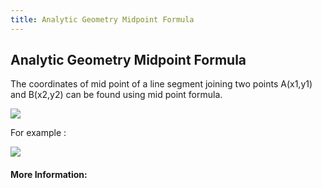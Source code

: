 ```yaml
---
title: Analytic Geometry Midpoint Formula
---
```

## Analytic Geometry Midpoint Formula


The coordinates of mid point of a line segment joining two points A(x1,y1) and B(x2,y2) can be found 
using mid point formula.


<img src='https://encrypted-tbn0.gstatic.com/images?q=tbn%3AANd9GcShfUSr_Guxm6Y0DX6dZgpk2f-fsF0UYAkGyOd9IAIOXI8ch3TM'>




For example :




<img src='https://encrypted-tbn0.gstatic.com/images?q=tbn%3AANd9GcTdsIZV9EYi_mIN3SAlRIN9ScAB3ZQVVCQZN0HbfjRNCx6v0kn0'>

#### More Information:
<!-- Please add any articles you think might be helpful to read before writing the article -->


